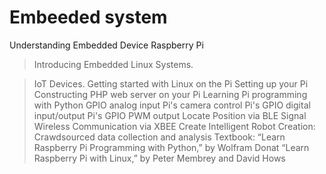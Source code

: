 # Embeeded system
 Understanding Embedded Device Raspberry Pi 
  >Introducing Embedded Linux Systems.
  
  >IoT Devices.
  Getting started with Linux on the Pi
  Setting up your Pi
  Constructing PHP web server on your Pi
  Learning Pi programming with Python
  GPIO analog input
  Pi's camera control
  Pi's GPIO digital input/output
  Pi's GPIO PWM output
  Locate Position via BLE Signal
  Wireless Communication via XBEE
  Create Intelligent Robot 
  Creation: Crawdsourced data collection and analysis
Textbook:
  “Learn Raspberry Pi Programming with Python,” by Wolfram Donat
  “Learn Raspberry Pi with Linux,” by Peter Membrey and David Hows
